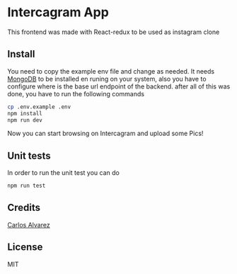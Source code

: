 
# Intercagram App

​This frontend was made with React-redux to be used as instagram clone 

## Install

You need to copy the example env file and change as needed. 
It needs [MongoDB](https://www.mongodb.com/) to be installed en runing on your
system, also you
have to configure where is the base url endpoint of the backend.
after all of this was done, you have to run the following commands

```bash
cp .env.example .env
npm install 
npm run dev
```

Now you can start browsing on Intercagram and upload some Pics!


## Unit tests
In order to run the unit test you can do
```bash
npm run test
```


## Credits
[Carlos Alvarez](https://github.com/Alvarz)

## License

MIT
